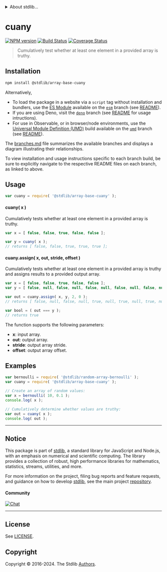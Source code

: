 <!--

@license Apache-2.0

Copyright (c) 2024 The Stdlib Authors.

Licensed under the Apache License, Version 2.0 (the "License");
you may not use this file except in compliance with the License.
You may obtain a copy of the License at

   http://www.apache.org/licenses/LICENSE-2.0

Unless required by applicable law or agreed to in writing, software
distributed under the License is distributed on an "AS IS" BASIS,
WITHOUT WARRANTIES OR CONDITIONS OF ANY KIND, either express or implied.
See the License for the specific language governing permissions and
limitations under the License.

-->


<details>
  <summary>
    About stdlib...
  </summary>
  <p>We believe in a future in which the web is a preferred environment for numerical computation. To help realize this future, we've built stdlib. stdlib is a standard library, with an emphasis on numerical and scientific computation, written in JavaScript (and C) for execution in browsers and in Node.js.</p>
  <p>The library is fully decomposable, being architected in such a way that you can swap out and mix and match APIs and functionality to cater to your exact preferences and use cases.</p>
  <p>When you use stdlib, you can be absolutely certain that you are using the most thorough, rigorous, well-written, studied, documented, tested, measured, and high-quality code out there.</p>
  <p>To join us in bringing numerical computing to the web, get started by checking us out on <a href="https://github.com/stdlib-js/stdlib">GitHub</a>, and please consider <a href="https://opencollective.com/stdlib">financially supporting stdlib</a>. We greatly appreciate your continued support!</p>
</details>

# cuany

[![NPM version][npm-image]][npm-url] [![Build Status][test-image]][test-url] [![Coverage Status][coverage-image]][coverage-url] <!-- [![dependencies][dependencies-image]][dependencies-url] -->

> Cumulatively test whether at least one element in a provided array is truthy.

<section class="installation">

## Installation

```bash
npm install @stdlib/array-base-cuany
```

Alternatively,

-   To load the package in a website via a `script` tag without installation and bundlers, use the [ES Module][es-module] available on the [`esm`][esm-url] branch (see [README][esm-readme]).
-   If you are using Deno, visit the [`deno`][deno-url] branch (see [README][deno-readme] for usage intructions).
-   For use in Observable, or in browser/node environments, use the [Universal Module Definition (UMD)][umd] build available on the [`umd`][umd-url] branch (see [README][umd-readme]).

The [branches.md][branches-url] file summarizes the available branches and displays a diagram illustrating their relationships.

To view installation and usage instructions specific to each branch build, be sure to explicitly navigate to the respective README files on each branch, as linked to above.

</section>

<section class="usage">

## Usage

```javascript
var cuany = require( '@stdlib/array-base-cuany' );
```

#### cuany( x )

Cumulatively tests whether at least one element in a provided array is truthy.

```javascript
var x = [ false, false, true, false, false ];

var y = cuany( x );
// returns [ false, false, true, true, true ];
```

#### cuany.assign( x, out, stride, offset )

Cumulatively tests whether at least one element in a provided array is truthy and assigns results to a provided output array.

```javascript
var x = [ false, false, true, false, false ];
var y = [ false, null, false, null, false, null, false, null, false, null ];

var out = cuany.assign( x, y, 2, 0 );
// returns [ false, null, false, null, true, null, true, null, true, null ]

var bool = ( out === y );
// returns true
```

The function supports the following parameters:

-   **x**: input array.
-   **out**: output array.
-   **stride**: output array stride.
-   **offset**: output array offset.

</section>

<!-- /.usage -->

<section class="notes">

</section>

<!-- /.notes -->

<section class="examples">

## Examples

<!-- eslint no-undef: "error" -->

```javascript
var bernoulli = require( '@stdlib/random-array-bernoulli' );
var cuany = require( '@stdlib/array-base-cuany' );

// Create an array of random values:
var x = bernoulli( 10, 0.1 );
console.log( x );

// Cumulatively determine whether values are truthy:
var out = cuany( x );
console.log( out );
```

</section>

<!-- /.examples -->

<!-- Section for related `stdlib` packages. Do not manually edit this section, as it is automatically populated. -->

<section class="related">

</section>

<!-- /.related -->

<!-- Section for all links. Make sure to keep an empty line after the `section` element and another before the `/section` close. -->


<section class="main-repo" >

* * *

## Notice

This package is part of [stdlib][stdlib], a standard library for JavaScript and Node.js, with an emphasis on numerical and scientific computing. The library provides a collection of robust, high performance libraries for mathematics, statistics, streams, utilities, and more.

For more information on the project, filing bug reports and feature requests, and guidance on how to develop [stdlib][stdlib], see the main project [repository][stdlib].

#### Community

[![Chat][chat-image]][chat-url]

---

## License

See [LICENSE][stdlib-license].


## Copyright

Copyright &copy; 2016-2024. The Stdlib [Authors][stdlib-authors].

</section>

<!-- /.stdlib -->

<!-- Section for all links. Make sure to keep an empty line after the `section` element and another before the `/section` close. -->

<section class="links">

[npm-image]: http://img.shields.io/npm/v/@stdlib/array-base-cuany.svg
[npm-url]: https://npmjs.org/package/@stdlib/array-base-cuany

[test-image]: https://github.com/stdlib-js/array-base-cuany/actions/workflows/test.yml/badge.svg?branch=main
[test-url]: https://github.com/stdlib-js/array-base-cuany/actions/workflows/test.yml?query=branch:main

[coverage-image]: https://img.shields.io/codecov/c/github/stdlib-js/array-base-cuany/main.svg
[coverage-url]: https://codecov.io/github/stdlib-js/array-base-cuany?branch=main

<!--

[dependencies-image]: https://img.shields.io/david/stdlib-js/array-base-cuany.svg
[dependencies-url]: https://david-dm.org/stdlib-js/array-base-cuany/main

-->

[chat-image]: https://img.shields.io/gitter/room/stdlib-js/stdlib.svg
[chat-url]: https://app.gitter.im/#/room/#stdlib-js_stdlib:gitter.im

[stdlib]: https://github.com/stdlib-js/stdlib

[stdlib-authors]: https://github.com/stdlib-js/stdlib/graphs/contributors

[umd]: https://github.com/umdjs/umd
[es-module]: https://developer.mozilla.org/en-US/docs/Web/JavaScript/Guide/Modules

[deno-url]: https://github.com/stdlib-js/array-base-cuany/tree/deno
[deno-readme]: https://github.com/stdlib-js/array-base-cuany/blob/deno/README.md
[umd-url]: https://github.com/stdlib-js/array-base-cuany/tree/umd
[umd-readme]: https://github.com/stdlib-js/array-base-cuany/blob/umd/README.md
[esm-url]: https://github.com/stdlib-js/array-base-cuany/tree/esm
[esm-readme]: https://github.com/stdlib-js/array-base-cuany/blob/esm/README.md
[branches-url]: https://github.com/stdlib-js/array-base-cuany/blob/main/branches.md

[stdlib-license]: https://raw.githubusercontent.com/stdlib-js/array-base-cuany/main/LICENSE


</section>

<!-- /.links -->
